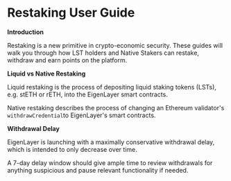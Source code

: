 # Restaking User Guide

**Introduction**

Restaking is a new primitive in crypto-economic security. These guides will walk you through how LST holders and Native Stakers can restake, withdraw and earn points on the platform.

**Liquid vs Native Restaking**

Liquid restaking is the process of depositing liquid staking tokens (LSTs), e.g. stETH or rETH, into the EigenLayer smart contracts.

Native restaking describes the process of changing an Ethereum validator's `withdrawCredential`to EigenLayer's smart contracts.

**Withdrawal Delay**

EigenLayer is launching with a maximally conservative withdrawal delay, which is intended to only decrease over time.

A 7-day delay window should give ample time to review withdrawals for anything suspicious and pause relevant functionality if needed.
